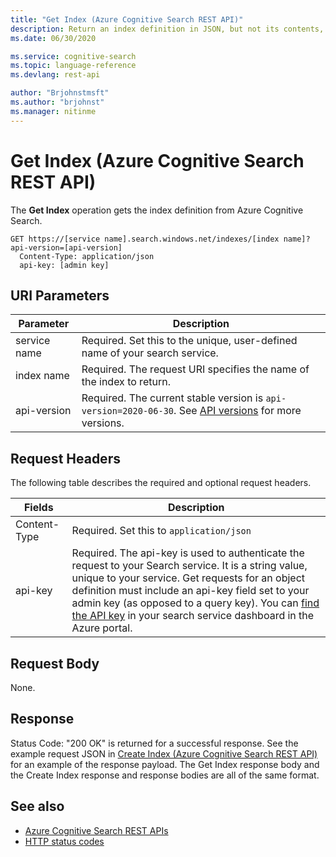 ```yaml
---
title: "Get Index (Azure Cognitive Search REST API)"
description: Return an index definition in JSON, but not its contents, from an Azure Cognitive Search service.
ms.date: 06/30/2020

ms.service: cognitive-search
ms.topic: language-reference
ms.devlang: rest-api

author: "Brjohnstmsft"
ms.author: "brjohnst"
ms.manager: nitinme
---
```

# Get Index (Azure Cognitive Search REST API)
The **Get Index** operation gets the index definition from Azure Cognitive Search.  

```http  
GET https://[service name].search.windows.net/indexes/[index name]?api-version=[api-version]  
  Content-Type: application/json  
  api-key: [admin key]   
```  

## URI Parameters

| Parameter	  | Description  | 
|-------------|--------------|
| service name | Required. Set this to the unique, user-defined name of your search service. |
| index name  | Required. The request URI specifies the name of the index to return.   |
| api-version | Required. The current stable version is `api-version=2020-06-30`. See [API versions](search-service-api-versions.md) for more versions.|

## Request Headers 

The following table describes the required and optional request headers.  

|Fields              |Description      |  
|--------------------|-----------------|  
|Content-Type|Required. Set this to `application/json`|  
|api-key|Required. The api-key is used to authenticate the request to your Search service. It is a string value, unique to your service. Get requests for an object definition must include an api-key field set to your admin key (as opposed to a query key). You can [find the API key](/azure/search/search-security-api-keys#find-existing-keys) in your search service dashboard in the Azure portal.|  


## Request Body  
 None.  

## Response  
 Status Code: "200 OK" is returned for a successful response. See the example request JSON in [Create Index &#40;Azure Cognitive Search REST API&#41;](create-index.md) for an example of the response payload. The Get Index response body and the Create Index response and response bodies are all of the same format.  

## See also  

+ [Azure Cognitive Search REST APIs](index.md)   
+ [HTTP status codes](http-status-codes.md)   
